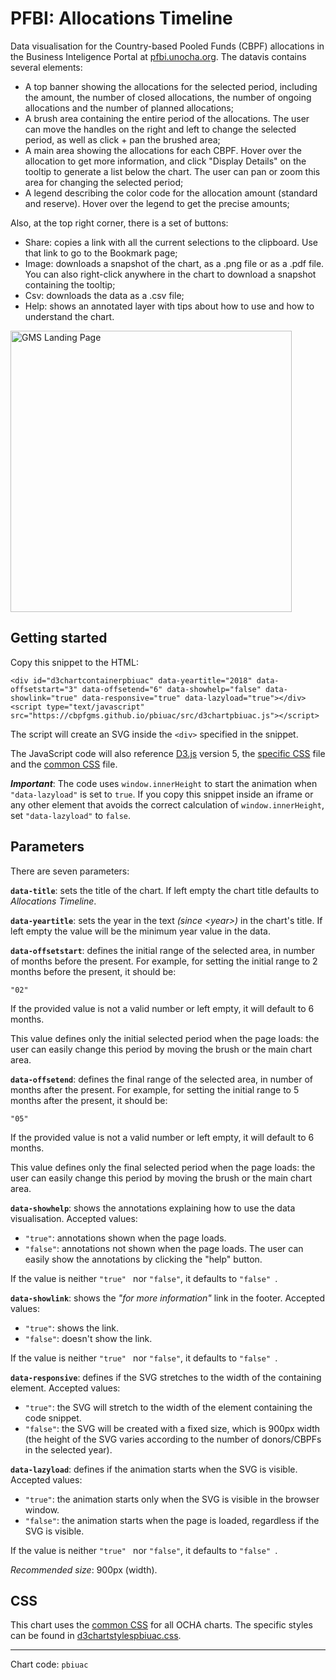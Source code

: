 # PFBI: Allocations Timeline

Data visualisation for the Country-based Pooled Funds (CBPF) allocations in the Business Inteligence Portal at [pfbi.unocha.org](https://pfbi.unocha.org). The datavis contains several elements:

- A top banner showing the allocations for the selected period, including the amount, the number of closed allocations, the number of ongoing allocations and the number of planned allocations;
- A brush area containing the entire period of the allocations. The user can move the handles on the right and left to change the selected period, as well as click + pan the brushed area;
- A main area showing the allocations for each CBPF. Hover over the allocation to get more information, and click "Display Details" on the tooltip to generate a list below the chart. The user can pan or zoom this area for changing the selected period;
- A legend describing the color code for the allocation amount (standard and reserve). Hover over the legend to get the precise amounts;

Also, at the top right corner, there is a set of buttons:

- Share: copies a link with all the current selections to the clipboard. Use that link to go to the Bookmark page;
- Image: downloads a snapshot of the chart, as a .png file or as a .pdf file. You can also right-click anywhere in the chart to download a snapshot containing the tooltip;
- Csv: downloads the data as a .csv file;
- Help: shows an annotated layer with tips about how to use and how to understand the chart.

<img alt="GMS Landing Page" src="https://cbpfgms.github.io/img/thumbnails/pbiuac.png" width="450">

## Getting started

Copy this snippet to the HTML:

```<div id="d3chartcontainerpbiuac" data-yeartitle="2018" data-offsetstart="3" data-offsetend="6" data-showhelp="false" data-showlink="true" data-responsive="true" data-lazyload="true"></div><script type="text/javascript" src="https://cbpfgms.github.io/pbiuac/src/d3chartpbiuac.js"></script>```

The script will create an SVG inside the `<div>` specified in the snippet.

The JavaScript code will also reference [D3.js](https://d3js.org) version 5, the [specific CSS](https://github.com/CBPFGMS/cbpfgms.github.io/raw/master/css/d3chartstylespbiuac.css) file and the [common CSS](https://github.com/CBPFGMS/cbpfgms.github.io/raw/master/css/d3chartstyles.css) file.

***Important***: The code uses `window.innerHeight` to start the animation when `"data-lazyload"` is set to `true`. If you copy this snippet inside an iframe or any other element that avoids the correct calculation of `window.innerHeight`, set `"data-lazyload"` to `false`.

## Parameters

There are seven parameters:

**`data-title`**: sets the title of the chart. If left empty the chart title defaults to *Allocations Timeline*.

**`data-yeartitle`**: sets the year in the text *(since \<year\>)* in the chart's title. If left empty the value will be the minimum year value in the data.

**`data-offsetstart`**: defines the initial range of the selected area, in number of months before the present. For example, for setting the initial range to 2 months before the present, it should be:

 `"02"`

If the provided value is not a valid number or left empty, it will default to 6 months.

This value defines only the initial selected period when the page loads: the user can easily change this period by moving the brush or the main chart area.

**`data-offsetend`**: defines the final range of the selected area, in number of months after the present. For example, for setting the initial range to 5 months after the present, it should be:

 `"05"`

If the provided value is not a valid number or left empty, it will default to 6 months.

This value defines only the final selected period when the page loads: the user can easily change this period by moving the brush or the main chart area.

**`data-showhelp`**: shows the annotations explaining how to use the data visualisation. Accepted values:

- `"true"`: annotations shown when the page loads.
- `"false"`: annotations not shown when the page loads. The user can easily show the annotations by clicking the "help" button.

If the value is neither `"true" ` nor `"false"`, it defaults to `"false" `.

**`data-showlink`**: shows the *"for more information"* link in the footer. Accepted values:

- `"true"`: shows the link.
- `"false"`: doesn't show the link.

If the value is neither `"true" ` nor `"false"`, it defaults to `"false" `.

**`data-responsive`**: defines if the SVG stretches to the width of the containing element. Accepted values:

- `"true"`: the SVG will stretch to the width of the element containing the code snippet.
- `"false"`: the SVG will be created with a fixed size, which is 900px width (the height of the SVG varies according to the number of donors/CBPFs in the selected year).

**`data-lazyload`**: defines if the animation starts when the SVG is visible. Accepted values:

- `"true"`: the animation starts only when the SVG is visible in the browser window.
- `"false"`: the animation starts when the page is loaded, regardless if the SVG is visible.

If the value is neither `"true" ` nor `"false"`, it defaults to `"false" `.

*Recommended size*: 900px (width).


## CSS

This chart uses the [common CSS](https://github.com/CBPFGMS/cbpfgms.github.io/raw/master/css/) for all OCHA charts. The specific styles can be found in [d3chartstylespbiuac.css](https://github.com/CBPFGMS/cbpfgms.github.io/blob/master/css/d3chartstylespbiuac.css).

---
Chart code: `pbiuac`